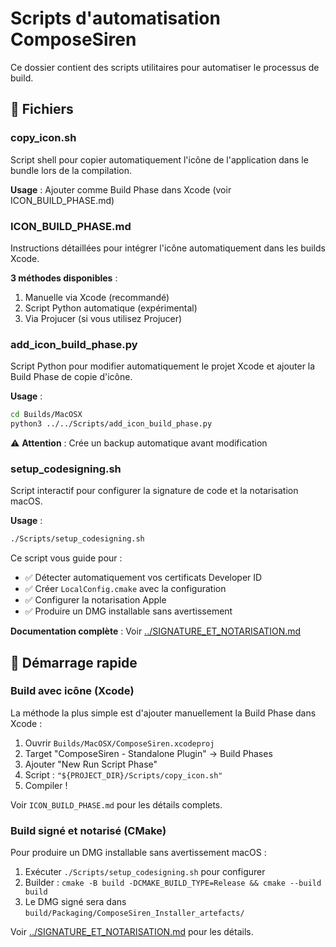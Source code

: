 # Scripts d'automatisation ComposeSiren

Ce dossier contient des scripts utilitaires pour automatiser le processus de build.

## 📄 Fichiers

### copy_icon.sh
Script shell pour copier automatiquement l'icône de l'application dans le bundle lors de la compilation.

**Usage** : Ajouter comme Build Phase dans Xcode (voir ICON_BUILD_PHASE.md)

### ICON_BUILD_PHASE.md
Instructions détaillées pour intégrer l'icône automatiquement dans les builds Xcode.

**3 méthodes disponibles** :
1. Manuelle via Xcode (recommandé)
2. Script Python automatique (expérimental)
3. Via Projucer (si vous utilisez Projucer)

### add_icon_build_phase.py
Script Python pour modifier automatiquement le projet Xcode et ajouter la Build Phase de copie d'icône.

**Usage** :
```bash
cd Builds/MacOSX
python3 ../../Scripts/add_icon_build_phase.py
```

⚠️ **Attention** : Crée un backup automatique avant modification

### setup_codesigning.sh
Script interactif pour configurer la signature de code et la notarisation macOS.

**Usage** :
```bash
./Scripts/setup_codesigning.sh
```

Ce script vous guide pour :
- ✅ Détecter automatiquement vos certificats Developer ID
- ✅ Créer `LocalConfig.cmake` avec la configuration
- ✅ Configurer la notarisation Apple
- ✅ Produire un DMG installable sans avertissement

**Documentation complète** : Voir [../SIGNATURE_ET_NOTARISATION.md](../SIGNATURE_ET_NOTARISATION.md)

## 🚀 Démarrage rapide

### Build avec icône (Xcode)

La méthode la plus simple est d'ajouter manuellement la Build Phase dans Xcode :

1. Ouvrir `Builds/MacOSX/ComposeSiren.xcodeproj`
2. Target "ComposeSiren - Standalone Plugin" → Build Phases
3. Ajouter "New Run Script Phase"
4. Script : `"${PROJECT_DIR}/Scripts/copy_icon.sh"`
5. Compiler !

Voir `ICON_BUILD_PHASE.md` pour les détails complets.

### Build signé et notarisé (CMake)

Pour produire un DMG installable sans avertissement macOS :

1. Exécuter `./Scripts/setup_codesigning.sh` pour configurer
2. Builder : `cmake -B build -DCMAKE_BUILD_TYPE=Release && cmake --build build`
3. Le DMG signé sera dans `build/Packaging/ComposeSiren_Installer_artefacts/`

Voir [../SIGNATURE_ET_NOTARISATION.md](../SIGNATURE_ET_NOTARISATION.md) pour les détails.


